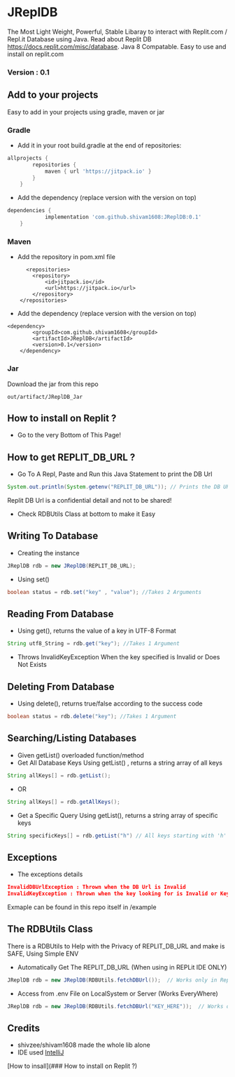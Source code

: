 # JReplDB
The Most Light Weight, Powerful, Stable Libaray to interact with Replit.com / Repl.it Database using Java. Read about Replit DB https://docs.replit.com/misc/database. Java 8 Compatable. Easy to use and install on replit.com

### Version : 0.1

## Add to your projects
Easy to add in your projects using gradle, maven or jar

### Gradle
- Add it in your root build.gradle at the end of repositories:
```gradle
allprojects {
		repositories {
			maven { url 'https://jitpack.io' }
		}
	}
```
- Add the dependency (replace version with the version on top)
```gradle
dependencies {
	        implementation 'com.github.shivam1608:JReplDB:0.1'
	}
```

### Maven
- Add the repository in pom.xml file
```maven
      <repositories>
		<repository>
		    <id>jitpack.io</id>
		    <url>https://jitpack.io</url>
		</repository>
	</repositories>
```
- Add the dependency (replace version with the version on top)
```maven 
<dependency>
	    <groupId>com.github.shivam1608</groupId>
	    <artifactId>JReplDB</artifactId>
	    <version>0.1</version>
	</dependency>

```

### Jar 
Download the jar from this repo 
```
out/artifact/JReplDB_Jar
```

## How to install on Replit ?
- Go to the very Bottom of This Page!

## How to get REPLIT_DB_URL ? 
- Go To A Repl, Paste and Run this Java Statement to print the DB Url
``` java
System.out.println(System.getenv("REPLIT_DB_URL")); // Prints the DB URL
```
Replit DB Url is a confidential detail and not to be shared! 
- Check RDBUtils Class at bottom to make it Easy

## Writing To Database
- Creating the instance
``` java
JReplDB rdb = new JReplDB(REPLIT_DB_URL); 
```
- Using set()
``` java
boolean status = rdb.set("key" , "value"); //Takes 2 Arguments
```
## Reading From Database
- Using get(), returns the value of a key in UTF-8 Format
``` java
String utf8_String = rdb.get("key"); //Takes 1 Argument
```
- Throws InvalidKeyException When the key specified is Invalid or Does Not Exists

## Deleting From Database
- Using delete(), returns true/false according to the success code
``` java
boolean status = rdb.delete("key"); //Takes 1 Argument
```
## Searching/Listing Databases
- Given getList() overloaded function/method
- Get All Database Keys Using getList() , returns a string array of all keys
``` java
String allKeys[] = rdb.getList();
```
- OR
 
``` java
String allKeys[] = rdb.getAllKeys();
```
- Get a Specific Query Using getList(), returns a string array of specific keys
``` java
String specificKeys[] = rdb.getList("h") // All keys starting with 'h' will be returned
```

## Exceptions
- The exceptions details
``` json
InvalidDBUrlException : Thrown when the DB Url is Invalid
InvalidKeyException : Thrown when the key looking for is Invalid or Key is Not Found
```
Exmaple can be found in this repo itself in /example

## The RDBUtils Class 
There is a RDBUtils to Help with the Privacy of REPLIT_DB_URL and make is SAFE, Using Simple ENV
- Automatically Get The REPLIT_DB_URL (When using in REPLit IDE ONLY)
``` java
JReplDB rdb = new JReplDB(RDBUtils.fetchDBUrl());  // Works only in Replit IDE
```
- Access from .env File on LocalSystem or Server (Works EveryWhere)
``` java
JReplDB rdb = new JReplDB(RDBUtils.fetchDBUrl("KEY_HERE"));  // Works on any IDE (REQUIRED KEY_HERE) i.e the key for the DB Url saved in .env
```

## Credits
- shivzee/shivam1608 made the whole lib alone
- IDE used [IntelliJ](https://www.jetbrains.com/idea/)

[How to insall](### How to install on Replit ?)
